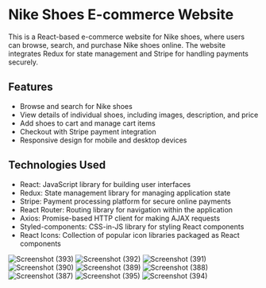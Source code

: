 # Nike Shoes E-commerce Website

This is a React-based e-commerce website for Nike shoes, where users can browse, search, and purchase Nike shoes online. The website integrates Redux for state management and Stripe for handling payments securely.

## Features

- Browse and search for Nike shoes
- View details of individual shoes, including images, description, and price
- Add shoes to cart and manage cart items
- Checkout with Stripe payment integration
- Responsive design for mobile and desktop devices

## Technologies Used

- React: JavaScript library for building user interfaces
- Redux: State management library for managing application state
- Stripe: Payment processing platform for secure online payments
- React Router: Routing library for navigation within the application
- Axios: Promise-based HTTP client for making AJAX requests
- Styled-components: CSS-in-JS library for styling React components
- React Icons: Collection of popular icon libraries packaged as React components





![Screenshot (393)](https://github.com/ShreyaBharde/NikeShoes/assets/143157249/fd87bf35-b891-4baf-8587-6aba9a221fea)
![Screenshot (392)](https://github.com/ShreyaBharde/NikeShoes/assets/143157249/05b09d6e-4fca-4ff9-9f93-50de30aa8aea)
![Screenshot (391)](https://github.com/ShreyaBharde/NikeShoes/assets/143157249/474b1266-7e5b-47c0-b35b-08df284df186)
![Screenshot (390)](https://github.com/ShreyaBharde/NikeShoes/assets/143157249/63c07095-bacd-4ee7-829f-96b3a5f23e96)
![Screenshot (389)](https://github.com/ShreyaBharde/NikeShoes/assets/143157249/971a319b-7852-490b-86a3-d8fc03c13da2)
![Screenshot (388)](https://github.com/ShreyaBharde/NikeShoes/assets/143157249/72d961ff-d25c-4f9d-81ed-e6a22e3d4999)
![Screenshot (387)](https://github.com/ShreyaBharde/NikeShoes/assets/143157249/3a66269e-f136-4805-a78c-04dcd8a6b16d)
![Screenshot (395)](https://github.com/ShreyaBharde/NikeShoes/assets/143157249/d50e23a9-1a5e-4e61-a255-2fcd186ab53c)
![Screenshot (394)](https://github.com/ShreyaBharde/NikeShoes/assets/143157249/42b0e1b4-21ff-4a7f-b86b-f7084a087e55)


